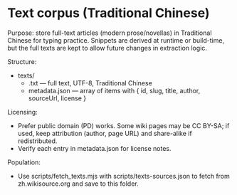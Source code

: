 # Text corpus (Traditional Chinese)

Purpose: store full-text articles (modern prose/novellas) in Traditional Chinese for typing practice. Snippets are derived at runtime or build-time, but the full texts are kept to allow future changes in extraction logic.

Structure:

- texts/
  - <slug>.txt — full text, UTF-8, Traditional Chinese
  - metadata.json — array of items with { id, slug, title, author, sourceUrl, license }

Licensing:

- Prefer public domain (PD) works. Some wiki pages may be CC BY-SA; if used, keep attribution (author, page URL) and share-alike if redistributed.
- Verify each entry in metadata.json for license notes.

Population:

- Use scripts/fetch_texts.mjs with scripts/texts-sources.json to fetch from zh.wikisource.org and save to this folder.
